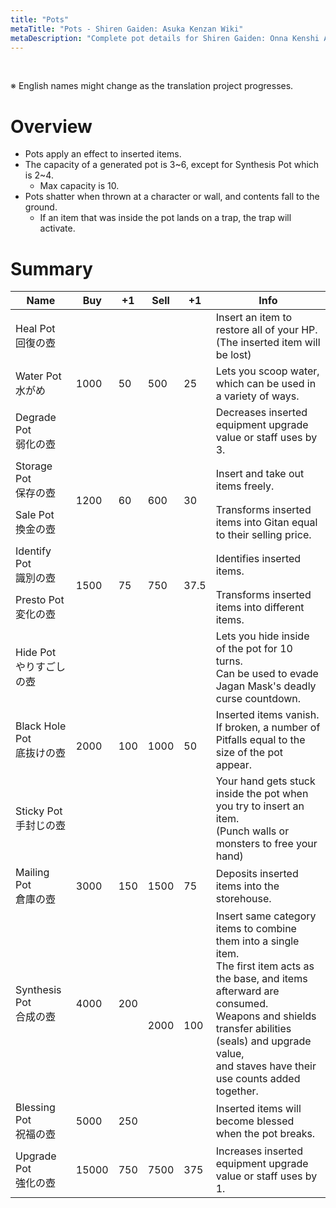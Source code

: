 ```yaml
---
title: "Pots"
metaTitle: "Pots - Shiren Gaiden: Asuka Kenzan Wiki"
metaDescription: "Complete pot details for Shiren Gaiden: Onna Kenshi Asuka Kenzan!"
---
```


<br/>

<span class="redText">※ English names might change as the translation project progresses.</span>

# Overview

- Pots apply an effect to inserted items.
- The capacity of a generated pot is 3~6, except for Synthesis Pot which is 2~4.
    - Max capacity is 10.
- Pots shatter when thrown at a character or wall, and contents fall to the ground.
    - If an item that was inside the pot lands on a trap, the trap will activate.

# Summary

<table class="itemListCentered">
  <thead>
    <tr>
      <th>Name</th>
      <th>Buy</th>
      <th>+1</th>
      <th>Sell</th>
      <th>+1</th>
      <th>Info</th>
    </tr>
  </thead>
  <tbody>
    <tr>
      <td class="highlightYellow">Heal Pot<br/>回復の壺</td>
      <td rowspan="3">1000</td>
      <td rowspan="3">50</td>
      <td rowspan="3">500</td>
      <td rowspan="3">25</td>
      <td class="leftText">Insert an item to restore all of your HP.<br/>(The inserted item will be lost)</td>
    </tr>
    <tr>
      <td class="highlightYellow">Water Pot<br/>水がめ</td>
      <td class="leftText">Lets you scoop water, which can be used in a variety of ways.</td>
    </tr>
    <tr>
      <td class="highlightYellow">Degrade Pot<br/>弱化の壺</td>
      <td class="leftText">Decreases inserted equipment upgrade value or staff uses by 3.</td>
    </tr>
    <tr>
      <td class="highlightYellow">Storage Pot<br/>保存の壺</td>
      <td rowspan="2">1200</td>
      <td rowspan="2">60</td>
      <td rowspan="2">600</td>
      <td rowspan="2">30</td>
      <td class="leftText">Insert and take out items freely.</td>
    </tr>
    <tr>
      <td class="highlightYellow">Sale Pot<br/>換金の壺</td>
      <td class="leftText">Transforms inserted items into Gitan equal to their selling price.</td>
    </tr>
    <tr>
      <td class="highlightYellow">Identify Pot<br/>識別の壺</td>
      <td rowspan="2">1500</td>
      <td rowspan="2">75</td>
      <td rowspan="2">750</td>
      <td rowspan="2">37.5</td>
      <td class="leftText">Identifies inserted items.</td>
    </tr>
    <tr>
      <td class="highlightYellow">Presto Pot<br/>変化の壺</td>
      <td class="leftText">Transforms inserted items into different items.</td>
    </tr>
    <tr>
      <td class="highlightYellow">Hide Pot<br/>やりすごしの壺</td>
      <td rowspan="3">2000</td>
      <td rowspan="3">100</td>
      <td rowspan="3">1000</td>
      <td rowspan="3">50</td>
      <td class="leftText">Lets you hide inside of the pot for 10 turns.<br/>Can be used to evade Jagan Mask's deadly curse countdown.</td>
    </tr>
    <tr>
      <td class="highlightYellow">Black Hole Pot<br/>底抜けの壺</td>
      <td class="leftText">Inserted items vanish.<br/>If broken, a number of Pitfalls equal to the size of the pot appear.</td>
    </tr>
    <tr>
      <td class="highlightYellow">Sticky Pot<br/>手封じの壺</td>
      <td class="leftText">Your hand gets stuck inside the pot when you try to insert an item.<br/>(Punch walls or monsters to free your hand)</td>
    </tr>
    <tr>
      <td class="highlightYellow">Mailing Pot<br/>倉庫の壺</td>
      <td>3000</td>
      <td>150</td>
      <td>1500</td>
      <td>75</td>
      <td class="leftText">Deposits inserted items into the storehouse.</td>
    </tr>
    <tr>
      <td class="highlightYellow">Synthesis Pot<br/>合成の壺</td>
      <td>4000</td>
      <td>200</td>
      <td rowspan="2">2000</td>
      <td rowspan="2">100</td>
      <td class="leftText">Insert same category items to combine them into a single item.<br/>The first item acts as the base, and items afterward are consumed.<br/>Weapons and shields transfer abilities (seals) and upgrade value,<br/>and staves have their use counts added together.</td>
    </tr>
    <tr>
      <td class="highlightYellow">Blessing Pot<br/>祝福の壺</td>
      <td>5000</td>
      <td>250</td>
      <td class="leftText">Inserted items will become blessed when the pot breaks.</td>
    </tr>
    <tr>
      <td class="highlightYellow">Upgrade Pot<br/>強化の壺</td>
      <td>15000</td>
      <td>750</td>
      <td>7500</td>
      <td>375</td>
      <td class="leftText">Increases inserted equipment upgrade value or staff uses by 1.</td>
    </tr>
  </tbody>
</table>
